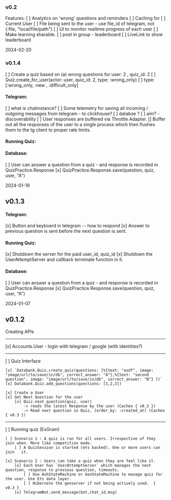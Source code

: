 

### v0.2

Features:
[ ] Analytics on 'wrong' questions and reminders
[ ] Caching for
    [ ] Current User
    [ ] File being sent to the user - use file_id of telegram, not {:file, "local/file/path"}
[ ] UI to monitor realtime progress of each user
[ ] Make learning sharable.
    [ ] post in group - leaderboard
    [ ] LiveLink to show leaderboard

2024-02-20

### v0.1.4

[ ] Create a quiz based on (a) wrong questions for user: 2 , quiz_id: 2
    [ ] Quiz.create_for_user(actor: user, quiz_id: 2, type: :wrong_only)
    [ ] type: [:wrong_only, :new , :difficult_only]

#### Telegram:
[ ] what is chatinstance?
[ ] Some telemetry for saving all incoming / outgoing messages from telegram - to clickhouse?
    [ ] databse ?
    [ ] aim? - discoverability
[ ] User responses are buffered via Throttle Adapter.
    [] Buffer out all the responses of the user to a single process which then flushes them to the tg client to proper rate limits.


#### Running Quiz:

#### Database:
[ ] User can answer a question from a quiz - and response is recorded in QuizPractice.Response
    [x] QuizPractice.Response.save(question, quiz, user, "A")



2024-01-19

## v0.1.3

#### Telegram:
[x] Button and keyboard in telegram -- how to respond
[x] Answer to previous question is sent before the next question is sent.

#### Running Quiz:
[x] Shutdown the server for the paid user_id, quiz_id
[x] Shutdown the UserAttemptServer and callback terminate function in it.

#### Database:
[ ] User can answer a question from a quiz - and response is recorded in QuizPractice.Response
    [x] QuizPractice.Response.save(question, quiz, user, "A")


2024-01-07

## v0.1.2

Creating APIs

------------

[x] Accounts.User - login with telegram / google (with identities?)

------------

[ ] Quiz Interface

    [x] `Databank.Quiz.create_quiz(questions: [%{text: "asdf", image: "image/url/to/save/in/db", correct_answer: "A"},%{text: "second question", image: "image/url/to/save/in/db", correct_answer: "B"} ])`
    [x] Databank.Quiz.add_questions(questions: [1,2,3])

    [x] Create a User
    [x] Get Next Question for the user
        [x] Quiz.next_question(quiz, user)
            -> reads the latest Response by the user (Cachex { v0.3 })
            -> Read next question in Quiz, [order_by: :created_at] (Cachex { v0.3 })

------------

[ ] Running quiz (ExGram)

    [ ] Scenario 1 : A quiz is run for all users. Irrespective of they join when. More like competition mode.
        [ ] A QuizSession is started (ets backed). One or more users can join   it.

    [x] Scenario 2 : Users can take a quiz when they are feel like it.
        [x] Each User has `UserAttemptServer` which manages the next question, response to previous question, timeouts.
            [ ] Use AshStateMachine or GenStateMachine to manage quiz for the user. Use Ets data layer.
            [ ] Hibernate the genserver if not being actively used.  { v0.3 }
        [x] TelegramBot.send_message(bot,chat_id,msg)
